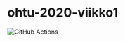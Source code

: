 # ohtu-2020-viikko1

![GitHub Actions](https://github.com/HoolaBoola/ohtu-2020-viikko1/workflows/Java%20CI%20with%20Gradle/badge.svg)
